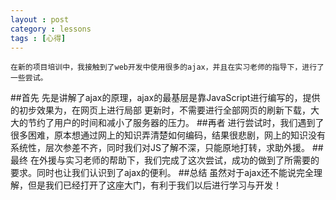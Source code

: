 ```yaml
---
layout : post
category : lessons
tags : [心得]
---
```

    在新的项目培训中，我接触到了web开发中使用很多的ajax，并且在实习老师的指导下，进行了一些尝试。
##首先
    先是讲解了ajax的原理，ajax的最基层是靠JavaScript进行编写的，提供的初步效果为，在网页上进行局部
    更新时，不需要进行全部网页的刷新下载，大大的节约了用户的时间和减小了服务器的压力。
##再者
    进行尝试时，我们遇到了很多困难，原本想通过网上的知识弄清楚如何编码，结果很悲剧，网上的知识没有
    系统性，层次参差不齐，同时我们对JS了解不深，只能原地打转，求助外援。
##最终
    在外援与实习老师的帮助下，我们完成了这次尝试，成功的做到了所需要的要求。同时也让我们认识到了ajax的便利。
##总结
    虽然对于ajax还不能说完全理解，但是我们已经打开了这座大门，有利于我们以后进行学习与开发！
